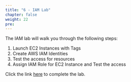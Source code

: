 ```yaml
---
title: "6 - IAM Lab"
chapter: false
weight: 22
pre: 
---
```


The IAM lab will walk you through the following steps: 

1. Launch EC2 Instances with Tags
2. Create AWS IAM Identities
3. Test the access for resources
4. Assign IAM Role for EC2 Instance and Test the access

Click the link [here](https://catalog.us-east-1.prod.workshops.aws/workshops/f3a3e2bd-e1d5-49de-b8e6-dac361842e76/en-US/basic-modules/30-iam) to complete the lab. 

